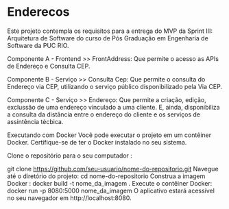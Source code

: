 # Enderecos

Este projeto contempla os requisitos para a entrega do MVP da Sprint III: Arquitetura de Software do curso de Pós Graduação em Engenharia de Software da PUC RIO.



Componente A - Frontend >> FrontAddress: Que permite o acesso as APIs de Endereço e Consulta CEP.

Componente B - Serviço >> Consulta Cep: Que permite o consulta do Endereço via CEP, utilizando o serviço público disponibilizado pela Via CEP.

Componente C - Serviço >> Endereço: Que permite a criação, edição, exclussão de uma endereço vinculado a uma cliente. E, ainda, disponibiliza a consulta da distância entre o endereço do cliente e os serviços de assintência técbica.


Executando com Docker
Você pode executar o projeto em um contêiner Docker. Certifique-se de ter o Docker instalado no seu sistema.


Clone o repositório para o seu computador :

git clone https://github.com/seu-usuario/nome-do-repositorio.git
Navegue até o diretório do projeto:
cd nome-do-repositorio
Construa a imagem Docker :
docker build -t nome_da_imagem .
Execute o contêiner Docker:
docker run -p 8080:5000 nome_da_imagem
O aplicativo estará acessível no seu navegador em http://localhost:8080.


